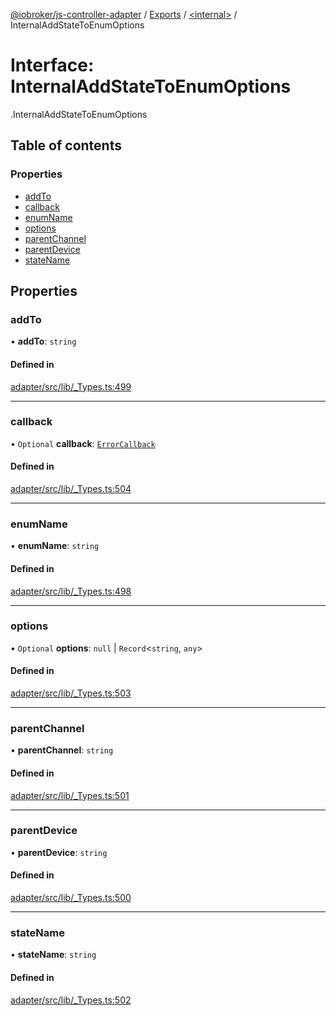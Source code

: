 [@iobroker/js-controller-adapter](../README.md) / [Exports](../modules.md) / [<internal\>](../modules/internal_.md) / InternalAddStateToEnumOptions

# Interface: InternalAddStateToEnumOptions

[<internal>](../modules/internal_.md).InternalAddStateToEnumOptions

## Table of contents

### Properties

- [addTo](internal_.InternalAddStateToEnumOptions.md#addto)
- [callback](internal_.InternalAddStateToEnumOptions.md#callback)
- [enumName](internal_.InternalAddStateToEnumOptions.md#enumname)
- [options](internal_.InternalAddStateToEnumOptions.md#options)
- [parentChannel](internal_.InternalAddStateToEnumOptions.md#parentchannel)
- [parentDevice](internal_.InternalAddStateToEnumOptions.md#parentdevice)
- [stateName](internal_.InternalAddStateToEnumOptions.md#statename)

## Properties

### addTo

• **addTo**: `string`

#### Defined in

[adapter/src/lib/_Types.ts:499](https://github.com/ioBroker/ioBroker.js-controller/blob/9ced50d9/packages/adapter/src/lib/_Types.ts#L499)

___

### callback

• `Optional` **callback**: [`ErrorCallback`](../modules/internal_.md#errorcallback)

#### Defined in

[adapter/src/lib/_Types.ts:504](https://github.com/ioBroker/ioBroker.js-controller/blob/9ced50d9/packages/adapter/src/lib/_Types.ts#L504)

___

### enumName

• **enumName**: `string`

#### Defined in

[adapter/src/lib/_Types.ts:498](https://github.com/ioBroker/ioBroker.js-controller/blob/9ced50d9/packages/adapter/src/lib/_Types.ts#L498)

___

### options

• `Optional` **options**: ``null`` \| `Record`<`string`, `any`\>

#### Defined in

[adapter/src/lib/_Types.ts:503](https://github.com/ioBroker/ioBroker.js-controller/blob/9ced50d9/packages/adapter/src/lib/_Types.ts#L503)

___

### parentChannel

• **parentChannel**: `string`

#### Defined in

[adapter/src/lib/_Types.ts:501](https://github.com/ioBroker/ioBroker.js-controller/blob/9ced50d9/packages/adapter/src/lib/_Types.ts#L501)

___

### parentDevice

• **parentDevice**: `string`

#### Defined in

[adapter/src/lib/_Types.ts:500](https://github.com/ioBroker/ioBroker.js-controller/blob/9ced50d9/packages/adapter/src/lib/_Types.ts#L500)

___

### stateName

• **stateName**: `string`

#### Defined in

[adapter/src/lib/_Types.ts:502](https://github.com/ioBroker/ioBroker.js-controller/blob/9ced50d9/packages/adapter/src/lib/_Types.ts#L502)

